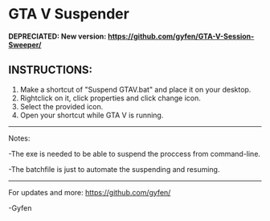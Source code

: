 # GTA V Suspender

**DEPRECIATED: New version: https://github.com/gyfen/GTA-V-Session-Sweeper/**

## INSTRUCTIONS:
1) Make a shortcut of "Suspend GTAV.bat" and place it on your desktop.
2) Rightclick on it, click properties and click change icon.
3) Select the provided icon.
4) Open your shortcut while GTA V is running.

----------------------------------------------------------------------------

Notes:

-The exe is needed to be able to suspend the proccess from command-line.

-The batchfile is just to automate the suspending and resuming.

----------------------------------------------------------------------------

For updates and more: https://github.com/gyfen/

-Gyfen
